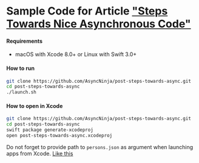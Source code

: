 # Sample Code for Article ["Steps Towards Nice Asynchronous Code"](https://github.com/AsyncNinja/post-steps-towards-async/blob/master/ARTICLE.md)

#### Requirements
* macOS with Xcode 8.0+ or Linux with Swift 3.0+

#### How to run
```bash
git clone https://github.com/AsyncNinja/post-steps-towards-async.git
cd post-steps-towards-async
./launch.sh
```

#### How to open in Xcode
```bash
git clone https://github.com/AsyncNinja/post-steps-towards-async.git
cd post-steps-towards-async
swift package generate-xcodeproj
open post-steps-towards-async.xcodeproj
```

Do not forget to provide path to `persons.json` as argument when launching apps from Xcode. [Like this](Resources/how-to-provide-path-to-persons-json-in-xcode.png)
